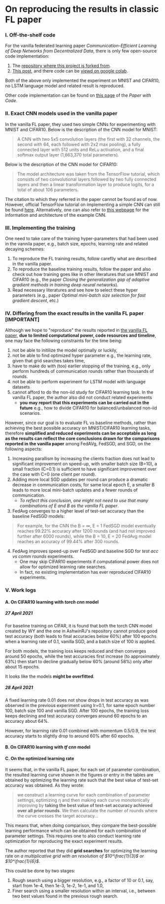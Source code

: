 # On reproducing the results in classic FL paper

### I. Off-the-shelf code
For the vanilla federated learning paper *Communication-Efficient Learning of Deep Networks from Decentralized Data*, there is only few open-source code implementation:
1. The [repository where this project is forked from](https://github.com/AshwinRJ/Federated-Learning-PyTorch).
2. [This post](https://hackmd.io/@stefanhofman/rJCJCViOL), and there code can be [viewd on google colab](https://colab.research.google.com/drive/1sWdbt_a3Dya9TQKTB2k5p-kRJWiznGsb#scrollTo=nlFXcKdIBYBA).

Both of the above only implemented the experiment on MNIST and CIFAR10, no LSTM language model and related result is reproduced.

Other code implementation can be found on [this page](https://paperswithcode.com/paper/communication-efficient-learning-of-deep) of the *Paper with Code*.

### II. Exact CNN models used in the vanilla paper

In the vanilla FL paper, they used two simple CNNs for experimenting with MNIST and CIFAR10. Below is the description of the CNN model for MNIST:
> A CNN with two 5x5 convolution layers (the first with 32 channels, the second with 64, each followed with 2x2 max pooling), a fully connected layer with 512 units and ReLu activation, and a final softmax output layer (1,663,370 total parameters).

Below is the description of the CNN model for CIFAR10:
> The model architecture was taken from the TensorFlow tutorial, which consists of two convolutional layers followed by two fully connected layers and then a linear transformation layer to produce logits, for a total of about 106 parameters.

The citation to which they referred in the paper cannot be found as of now. However, official TensorFlow tutorial on implementing a simple CNN can still be found [here](https://www.tensorflow.org/tutorials/images/cnn?hl=zh-cn). Alternatively, one can also refer to [this webpage](https://adventuresinmachinelearning.com/convolutional-neural-networks-tutorial-tensorflow/) for the information and architecture of the example CNN.  

### III. Implementing the training

One need to take care of the training hyper-parameters that had been used in the vannila paper, e.g., batch size, epochs, learning rate and related decaying schemes:
1. To reproduce the FL training results, follow careflly what are described in the vanilla paper.
2. To reproduce the baseline training results, follow the paper and also check out how training goes like in other literatures that use MNIST and CIFAR10 (e.g., the paper *Closing the generalization gap of adaptive gradient methods in training deep neural networks*).
3. Read necessary literatures and see how to select these hyper parameters (e.g., paper *Optimal mini-batch size selection for fast gradient descent*, etc.)

### IV. Differing from the exact results in the vanilla FL paper [IMPORTANT]
Although we hope to "reproduce" the results reported in [the vanilla FL paper](https://arxiv.org/abs/1602.05629), **due to limited computational power, code resources and timeline**, one may face the following constraints for the time being:
1. not be able to initilize the model optimally or luckily,
2. not be able to find optimized hyper parameter e.g., the learning rate, given that grid searches takes time,
3. have to make do with (too) earlier stopping of the training, e.g., only perform hundreds of communication rounds rather than thousands of rounds.
4. not be able to perform experiment for LSTM model with language datasets
5. cannot afford to do the non-iid study for CIFAR10 learning task. In the vanilla FL paper, the author also did not conduct related experiments 
    * **you may report that this experiments can be carried out in the future** e.g., how to divide CIFAR10 for balanced/unbalanced non-iid scenarios.

However, since our goal is to evaluate FL vs baseline methods, rather than achieving the best possible accuracy on MNIST/CIFAR10 learning tasks, therefore **simplified and reduced experiments can be acceptable as long as the results can reflect the core conclusions drawn for the comparisons reported in the vanilla paper** among FedAVg, FedSGD, and SGD, on the following aspects:
1. Increasing parallism by increasing the clients fraction does not lead to significant improvement on speed-up, with smaller batch size (B=10), a small fraction (C=0.1) is sufficient to have significant improvement over the case with C=0 (one client per round).
2. Adding more local SGD updates per round can produce a dramatic decrease in communication costs, for same local epoch E, a smaller B leads to more local mini-batch updates and a fewer rounds of communication. 
    * *To reflect this conclusion, one might not need to use that many combinations of E and B as the vanilla FL paper*.
3. FedAvg converges to a higher level of test-set accuracy than the baseline FedSGD models:
> For example, for the CNN the B = ∞, E = 1 FedSGD model eventually reaches 99.22% accuracy after 1200 rounds (and had not improved further after 6000 rounds), while the B = 10, E = 20 FedAvg model reaches an accuracy of 99.44% after 300 rounds.
4. FedAvg improves speed-up over FedSGD and baseline SGD for *test acc vs comm rounds* experiments.
    * One may skip CIFAR10 experiments if computational power does not allow for optimized learning rate searches.
    * In fact, no existing implementation has ever reproduced CIFAR10 experiments.


### V. Work logs
#### A. On CIFAR10 learning with *torch cnn* model 
##### 27 April 2021
For baseline training on CIFAR, it is found that both the torch CNN model created by WY and the one in AshwinRJ's repository cannot produce good test accuracy (both leads to final accuracies below 60%) after 100 epochs when a learning rate of 0.1, vanilla SGD, and a batch size of 100 is applied.

For both models, the training loss keeps reduced and then converges around 50 epochs, while the test accuracies first increase (to approximately 63%) then start to decline gradually below 60% (around 58%) only after about 15 epochs.

It looks like the models **might be overfitted**.

##### 28 April 2021
A fixed learning rate 0.01 does not show drops in test accuracy as was observed in the previous experiment using lr=0.1, for same epoch number 100, batch size 100 and vanilla SGD. After 100 epochs, the training loss keeps declining and test accuracy converges around 60 epochs to an accuracy about 64%.

However, for learning rate 0.01 combined with momentum 0.5/0.9, the test accuracy starts to slightly drop to around 60% after 60 epochs.

#### B. On CIFAR10 learning with *tf cnn* model 

#### C. On the optimized learning rate
It seems that, in the vanilla FL paper, for each set of parameter combination, the resulted learning curve shown in the figures or entry in the tables are obtained by optimizing the learning rate such that the best value of test-set accuracy was obtained. As they wrote:

>we construct a learning curve for each combination of parameter settings, optimizing η and then making each curve monotonically improving by **taking the best value of test-set accuracy achieved over all prior rounds**. We then calculate the number of rounds where the curve crosses the target accuracy...

This means that, when doing comparison, they compare the best-possible learning performance which can be obtained for each combination of parameter settings. This requires one to also conduct learning rate optimization for reproducing the exact experiment results.

The author reported that they did **grid searches** for optimizing the learning rate on *a multiplicative grid with an resolution of $10^\frac{1}{3}$ or $10^\frac{1}{6}$*.

This could be done by two stages:
1. Rough search using a bigger resolution, e.g., a factor of 10 or 0.1, say, start from 1e-4, then 1e-3, 1e-2, 1e-1, and 1.0,
2. Finer search using a smaller resolution within an interval, i.e., between two best values found in the previous rough search.
